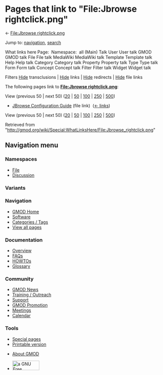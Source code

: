 <div id="mw-page-base" class="noprint">

</div>

<div id="mw-head-base" class="noprint">

</div>

<div id="content" class="mw-body" role="main">

<span id="top"></span>

<div id="mw-js-message" style="display:none;">

</div>



# <span dir="auto">Pages that link to "File:Jbrowse rightclick.png"</span>

<div id="bodyContent">

<div id="contentSub">

← [File:Jbrowse
rightclick.png](/wiki/File:Jbrowse_rightclick.png "File:Jbrowse rightclick.png")

</div>

<div id="jump-to-nav" class="mw-jump">

Jump to: [navigation](#mw-navigation), [search](#p-search)

</div>

<div id="mw-content-text">

What links here Page:  Namespace:  all (Main) Talk User User talk GMOD
GMOD talk File File talk MediaWiki MediaWiki talk Template Template talk
Help Help talk Category Category talk Property Property talk Type Type
talk Form Form talk Concept Concept talk Filter Filter talk Widget
Widget talk

Filters
[Hide](/mediawiki/index.php?title=Special:WhatLinksHere/File:Jbrowse_rightclick.png&hidetrans=1 "Special:WhatLinksHere/File:Jbrowse rightclick.png")
transclusions \|
[Hide](/mediawiki/index.php?title=Special:WhatLinksHere/File:Jbrowse_rightclick.png&hidelinks=1 "Special:WhatLinksHere/File:Jbrowse rightclick.png")
links \|
[Hide](/mediawiki/index.php?title=Special:WhatLinksHere/File:Jbrowse_rightclick.png&hideredirs=1 "Special:WhatLinksHere/File:Jbrowse rightclick.png")
redirects \|
[Hide](/mediawiki/index.php?title=Special:WhatLinksHere/File:Jbrowse_rightclick.png&hideimages=1 "Special:WhatLinksHere/File:Jbrowse rightclick.png")
file links

The following pages link to **[File:Jbrowse
rightclick.png](/wiki/File:Jbrowse_rightclick.png "File:Jbrowse rightclick.png")**:

View (previous 50 \| next 50)
([20](/mediawiki/index.php?title=Special:WhatLinksHere/File:Jbrowse_rightclick.png&limit=20 "Special:WhatLinksHere/File:Jbrowse rightclick.png")
\|
[50](/mediawiki/index.php?title=Special:WhatLinksHere/File:Jbrowse_rightclick.png&limit=50 "Special:WhatLinksHere/File:Jbrowse rightclick.png")
\|
[100](/mediawiki/index.php?title=Special:WhatLinksHere/File:Jbrowse_rightclick.png&limit=100 "Special:WhatLinksHere/File:Jbrowse rightclick.png")
\|
[250](/mediawiki/index.php?title=Special:WhatLinksHere/File:Jbrowse_rightclick.png&limit=250 "Special:WhatLinksHere/File:Jbrowse rightclick.png")
\|
[500](/mediawiki/index.php?title=Special:WhatLinksHere/File:Jbrowse_rightclick.png&limit=500 "Special:WhatLinksHere/File:Jbrowse rightclick.png"))

- [JBrowse Configuration
  Guide](/wiki/JBrowse_Configuration_Guide "JBrowse Configuration Guide")
  (file link) ‎ <span class="mw-whatlinkshere-tools">([←
  links](/mediawiki/index.php?title=Special:WhatLinksHere&target=JBrowse+Configuration+Guide "Special:WhatLinksHere"))</span>

View (previous 50 \| next 50)
([20](/mediawiki/index.php?title=Special:WhatLinksHere/File:Jbrowse_rightclick.png&limit=20 "Special:WhatLinksHere/File:Jbrowse rightclick.png")
\|
[50](/mediawiki/index.php?title=Special:WhatLinksHere/File:Jbrowse_rightclick.png&limit=50 "Special:WhatLinksHere/File:Jbrowse rightclick.png")
\|
[100](/mediawiki/index.php?title=Special:WhatLinksHere/File:Jbrowse_rightclick.png&limit=100 "Special:WhatLinksHere/File:Jbrowse rightclick.png")
\|
[250](/mediawiki/index.php?title=Special:WhatLinksHere/File:Jbrowse_rightclick.png&limit=250 "Special:WhatLinksHere/File:Jbrowse rightclick.png")
\|
[500](/mediawiki/index.php?title=Special:WhatLinksHere/File:Jbrowse_rightclick.png&limit=500 "Special:WhatLinksHere/File:Jbrowse rightclick.png"))

</div>

<div class="printfooter">

Retrieved from
"<http://gmod.org/wiki/Special:WhatLinksHere/File:Jbrowse_rightclick.png>"

</div>

<div id="catlinks" class="catlinks catlinks-allhidden">

</div>

<div class="visualClear">

</div>

</div>

</div>

<div id="mw-navigation">

## Navigation menu

<div id="mw-head">



<div id="left-navigation">

<div id="p-namespaces" class="vectorTabs" role="navigation"
aria-labelledby="p-namespaces-label">

### Namespaces

- <span id="ca-nstab-image"><a href="/wiki/File:Jbrowse_rightclick.png" accesskey="c"
  title="View the file page [c]">File</a></span>
- <span id="ca-talk"><a
  href="/mediawiki/index.php?title=File_talk:Jbrowse_rightclick.png&amp;action=edit&amp;redlink=1"
  accesskey="t"
  title="Discussion about the content page [t]">Discussion</a></span>

</div>

<div id="p-variants" class="vectorMenu emptyPortlet" role="navigation"
aria-labelledby="p-variants-label">

### 

### Variants[](#)

<div class="menu">

</div>

</div>

</div>

<div id="right-navigation">





</div>



</div>

</div>

</div>

<div id="mw-panel">

<div id="p-logo" role="banner">

<a href="/wiki/Main_Page"
style="background-image: url(http://gmod.org/images/GMOD-cogs.png);"
title="Visit the main page"></a>

</div>

<div id="p-Navigation" class="portal" role="navigation"
aria-labelledby="p-Navigation-label">

### Navigation

<div class="body">

- <span id="n-GMOD-Home">[GMOD Home](/wiki/Main_Page)</span>
- <span id="n-Software">[Software](/wiki/GMOD_Components)</span>
- <span id="n-Categories-.2F-Tags">[Categories /
  Tags](/wiki/Categories)</span>
- <span id="n-View-all-pages">[View all
  pages](/wiki/Special:AllPages)</span>

</div>

</div>

<div id="p-Documentation" class="portal" role="navigation"
aria-labelledby="p-Documentation-label">

### Documentation

<div class="body">

- <span id="n-Overview">[Overview](/wiki/Overview)</span>
- <span id="n-FAQs">[FAQs](/wiki/Category:FAQ)</span>
- <span id="n-HOWTOs">[HOWTOs](/wiki/Category:HOWTO)</span>
- <span id="n-Glossary">[Glossary](/wiki/Glossary)</span>

</div>

</div>

<div id="p-Community" class="portal" role="navigation"
aria-labelledby="p-Community-label">

### Community

<div class="body">

- <span id="n-GMOD-News">[GMOD News](/wiki/GMOD_News)</span>
- <span id="n-Training-.2F-Outreach">[Training /
  Outreach](/wiki/Training_and_Outreach)</span>
- <span id="n-Support">[Support](/wiki/Support)</span>
- <span id="n-GMOD-Promotion">[GMOD
  Promotion](/wiki/GMOD_Promotion)</span>
- <span id="n-Meetings">[Meetings](/wiki/Meetings)</span>
- <span id="n-Calendar">[Calendar](/wiki/Calendar)</span>

</div>

</div>

<div id="p-tb" class="portal" role="navigation"
aria-labelledby="p-tb-label">

### Tools

<div class="body">

- <span id="t-specialpages"><a href="/wiki/Special:SpecialPages" accesskey="q"
  title="A list of all special pages [q]">Special pages</a></span>
- <span id="t-print"><a
  href="/mediawiki/index.php?title=Special:WhatLinksHere/File:Jbrowse_rightclick.png&amp;printable=yes"
  rel="alternate" accesskey="p"
  title="Printable version of this page [p]">Printable version</a></span>

</div>

</div>

</div>

</div>

<div id="footer" role="contentinfo">

- <span id="footer-places-about">[About
  GMOD](/wiki/GMOD:About "GMOD:About")</span>

<!-- -->

- <span id="footer-copyrightico">[<img src="http://www.gnu.org/graphics/gfdl-logo-small.png" width="88"
  height="31" alt="a GNU Free Documentation License" />](http://www.gnu.org/licenses/fdl-1.3.html)</span>


<div style="clear:both">

</div>

</div>
